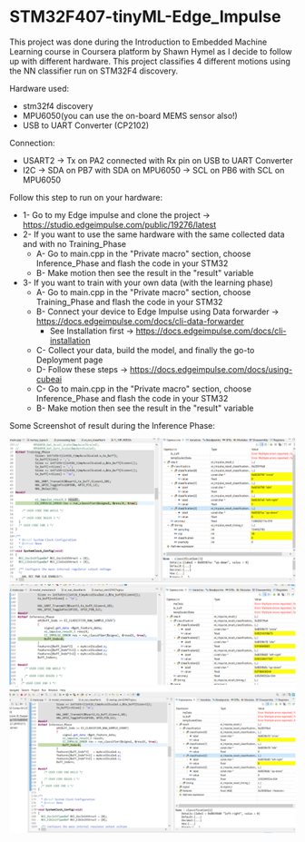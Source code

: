 # STM32F407-tinyML-Edge_Impulse
This project was done during the Introduction to Embedded Machine Learning course in Coursera platform by Shawn Hymel as I decide to follow up with different hardware.
This project classifies 4 different motions using the NN classifier run on STM32F4 discovery.

Hardware used:
- stm32f4 discovery
- MPU6050(you can use the on-board MEMS sensor also!)
- USB to UART Converter (CP2102)

Connection:
- USART2 -> Tx on PA2 connected with Rx pin on USB to UART Converter
- I2C    -> SDA on PB7 with SDA on MPU6050
         -> SCL on PB6 with SCL on MPU6050
         
Follow this step to run on your hardware:
- 1- Go to my Edge impulse and clone the project -> https://studio.edgeimpulse.com/public/19276/latest
- 2- If you want to use the same hardware with the same collected data and with no Training_Phase 
   - A- Go to main.cpp in the "Private macro" section, choose Inference_Phase and flash the code in your STM32 
   - B- Make motion then see the result in the "result" variable
- 3- If you want to train with your own data (with the learning phase)
   - A- Go to main.cpp in the "Private macro" section, choose Training_Phase and flash the code in your STM32 
   - B- Connect your device to Edge Impulse using Data forwarder -> https://docs.edgeimpulse.com/docs/cli-data-forwarder 
      * See Installation first -> https://docs.edgeimpulse.com/docs/cli-installation
   - C- Collect your data, build the model, and finally the go-to Deployment page
   - D- Follow these steps -> https://docs.edgeimpulse.com/docs/using-cubeai
   - C- Go to main.cpp in the "Private macro" section, choose Inference_Phase and flash the code in your STM32
   - B- Make motion then see the result in the "result" variable
     
Some Screenshot of result during the Inference Phase:

<img src="images/Capture5.png">

<img src="images/Capture6.png">

<img src="images/Capture7.png">
